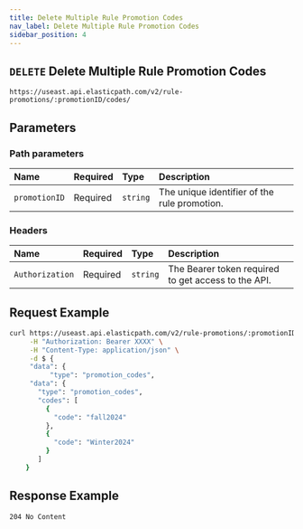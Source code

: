 ```yaml
---
title: Delete Multiple Rule Promotion Codes
nav_label: Delete Multiple Rule Promotion Codes
sidebar_position: 4
---
```


## `DELETE` Delete Multiple Rule Promotion Codes

```http
https://useast.api.elasticpath.com/v2/rule-promotions/:promotionID/codes/
```

## Parameters

### Path parameters

| Name | Required | Type     | Description                      |
|:-----|:---------|:---------|:---------------------------------|
| `promotionID` | Required | `string` | The unique identifier of the rule promotion. |

### Headers

| Name            | Required | Type     | Description                          |
|:----------------|:---------|:---------|:-------------------------------------|
| `Authorization` | Required | `string` | The Bearer token required to get access to the API. |

## Request Example

```bash
curl https://useast.api.elasticpath.com/v2/rule-promotions/:promotionID/codes/ \
     -H "Authorization: Bearer XXXX" \
     -H "Content-Type: application/json" \
     -d $ {
     "data": {
          "type": "promotion_codes",
     "data": {
       "type": "promotion_codes",
       "codes": [
         {
           "code": "fall2024"
         },
         {
           "code": "Winter2024"
         }
       ]
    }
```
 
## Response Example

`204 No Content`
